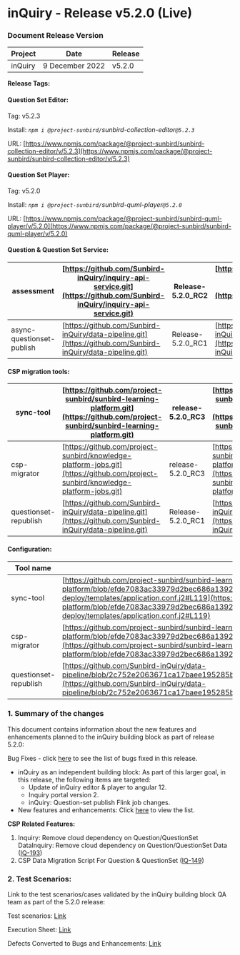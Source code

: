 # inQuiry - Release v5.2.0 (Live)

### Document Release Version

| Project | Date            | Release |
| ------- | --------------- | ------- |
| inQuiry | 9 December 2022 | v5.2.0  |

**Release Tags:**

#### Question Set **Editor**:

Tag: v5.2.3

Install: _`npm i @project-sunbird/`sunbird-collection-editor`@5.2.3`_

URL: [https://www.npmjs.com/package/@project-sunbird/sunbird-collection-editor/v/5.2.3](https://www.npmjs.com/package/@project-sunbird/sunbird-collection-editor/v/5.2.3)

#### Question Set Player:

Tag: v5.2.0

Install: _`npm i @project-sunbird/`sunbird-quml-player`@5.2.0`_

URL: [https://www.npmjs.com/package/@project-sunbird/sunbird-quml-player/v/5.2.0](https://www.npmjs.com/package/@project-sunbird/sunbird-quml-player/v/5.2.0)

#### Question & Question Set Service:

| assessment                | [https://github.com/Sunbird-inQuiry/inquiry-api-service.git](https://github.com/Sunbird-inQuiry/inquiry-api-service.git) | Release-5.2.0\_RC2 | [https://github.com/project-sunbird/sunbird-devops.git](https://github.com/project-sunbird/sunbird-devops.git) | release-5.2.0-inquiry\_RC1 |
| ------------------------- | ------------------------------------------------------------------------------------------------------------------------ | ------------------ | -------------------------------------------------------------------------------------------------------------- | -------------------------- |
| async-questionset-publish | [https://github.com/Sunbird-inQuiry/data-pipeline.git](https://github.com/Sunbird-inQuiry/data-pipeline.git)             | Release-5.2.0\_RC1 | [https://github.com/Sunbird-inQuiry/data-pipeline.git](https://github.com/Sunbird-inQuiry/data-pipeline.git)   | Release-5.2.0\_RC1         |

#### CSP migration tools:

| sync-tool             | [https://github.com/project-sunbird/sunbird-learning-platform.git](https://github.com/project-sunbird/sunbird-learning-platform.git) | release-5.2.0\_RC3 | [https://github.com/project-sunbird/sunbird-learning-platform.git](https://github.com/project-sunbird/sunbird-learning-platform.git) | release-5.2.0\_RC3 |
| --------------------- | ------------------------------------------------------------------------------------------------------------------------------------ | ------------------ | ------------------------------------------------------------------------------------------------------------------------------------ | ------------------ |
| csp-migrator          | [https://github.com/project-sunbird/knowledge-platform-jobs.git](https://github.com/project-sunbird/knowledge-platform-jobs.git)     | release-5.2.0\_RC3 | [https://github.com/project-sunbird/sunbird-learning-platform.git](https://github.com/project-sunbird/sunbird-learning-platform.git) | release-5.2.0\_RC3 |
| questionset-republish | [https://github.com/Sunbird-inQuiry/data-pipeline.git](https://github.com/Sunbird-inQuiry/data-pipeline.git)                         | Release-5.2.0\_RC1 | [https://github.com/Sunbird-inQuiry/data-pipeline.git](https://github.com/Sunbird-inQuiry/data-pipeline.git)                         | Release-5.2.0\_RC1 |

#### Configuration:

| Tool name             | Config files                                                                                                                                                                                                                                                                                                                                                     |
| --------------------- | ---------------------------------------------------------------------------------------------------------------------------------------------------------------------------------------------------------------------------------------------------------------------------------------------------------------------------------------------------------------- |
| sync-tool             | [https://github.com/project-sunbird/sunbird-learning-platform/blob/efde7083ac33979d2bec686a139237fbd8a2ece3/ansible/roles/lp-synctool-deploy/templates/application.conf.j2#L119](https://github.com/project-sunbird/sunbird-learning-platform/blob/efde7083ac33979d2bec686a139237fbd8a2ece3/ansible/roles/lp-synctool-deploy/templates/application.conf.j2#L119) |
| csp-migrator          | [https://github.com/project-sunbird/sunbird-learning-platform/blob/efde7083ac33979d2bec686a139237fbd8a2ece3/kubernetes/helm\_charts/datapipeline\_jobs/values.j2#L1101](https://github.com/project-sunbird/sunbird-learning-platform/blob/efde7083ac33979d2bec686a139237fbd8a2ece3/kubernetes/helm\_charts/datapipeline\_jobs/values.j2#L1101)                   |
| questionset-republish | [https://github.com/Sunbird-inQuiry/data-pipeline/blob/2c752e2063671ca17baee195285b4f20d9e26832/kubernetes/helm\_charts/datapipeline\_jobs/values.j2#L164](https://github.com/Sunbird-inQuiry/data-pipeline/blob/2c752e2063671ca17baee195285b4f20d9e26832/kubernetes/helm\_charts/datapipeline\_jobs/values.j2#L164)                                             |



### **1. Summary of the changes**

This document contains information about the new features and enhancements planned to the inQuiry building block as part of release 5.2.0:

Bug Fixes - click [here](https://project-sunbird.atlassian.net/issues/?filter=12655\&jql=project%20%3D%20IQ%20AND%20issuetype%20%3D%20Bug%20AND%20labels%20%3D%20QA\_Required%20AND%20%22Contributor%20Type%5BSelect%20List%20\(cascading\)%5D%22%20in%20cascadeOption\(10441%2C%2010443\)%20AND%20Sprint%20in%20\(281%2C%20280\)%20ORDER%20BY%20created%20DESC) to see the list of bugs fixed in this release.

* inQuiry as an independent building block: As part of this larger goal, in this release, the following items are targeted:
  * Update of inQuiry editor & player to angular 12.
  * Inquiry portal version 2.
  * inQuiry: Question-set publish Flink job changes.
* New features and enhancements: Click [here](https://project-sunbird.atlassian.net/issues/?filter=12655) to view the list.

**CSP Related Features:**

1. Inquiry: Remove cloud dependency on Question/QuestionSet DataInquiry: Remove cloud dependency on Question/QuestionSet Data ([IQ-193](https://project-sunbird.atlassian.net/browse/IQ-193))
2. CSP Data Migration Script For Question & QuestionSet ([IQ-149](https://project-sunbird.atlassian.net/browse/IQ-149))

### **2. Test Scenarios:**

Link to the test scenarios/cases validated by the inQuiry building block QA team as part of the 5.2.0 release:&#x20;

Test scenarios: [Link](https://project-sunbird.atlassian.net/wiki/spaces/SunbirdinQuiry/pages/3242328065/Inquiry+5.2+Test+Scenarios)

Execution Sheet: [Link](https://docs.google.com/spreadsheets/d/1Vbw9bIMO\_bGs4GawSqTkKfvuzDuo7R9wzQRWtBE359M/edit#gid=0)

Defects Converted to Bugs and Enhancements: [Link](https://project-sunbird.atlassian.net/issues/?filter=12681)

